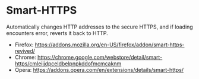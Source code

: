 # Smart-HTTPS
Automatically changes HTTP addresses to the secure HTTPS, and if loading encounters error, reverts it back to HTTP.

  * Firefox: https://addons.mozilla.org/en-US/firefox/addon/smart-https-revived/
  * Chrome: https://chrome.google.com/webstore/detail/smart-https/cmleijjdpceldbelpnpkddofmcmcaknm
  * Opera: https://addons.opera.com/en/extensions/details/smart-https/
